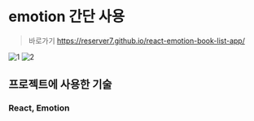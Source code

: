# emotion 간단 사용
>바로가기 https://reserver7.github.io/react-emotion-book-list-app/

![1](https://github.com/reserver7/react-emotion-book-list-app/assets/78328320/6ead6d26-8ec0-476a-a3e1-c0552fe1e2d6)
![2](https://github.com/reserver7/react-emotion-book-list-app/assets/78328320/c939bdf8-223e-4284-9308-f6736f09ebe2)

## 프로젝트에 사용한 기술
### React, Emotion
